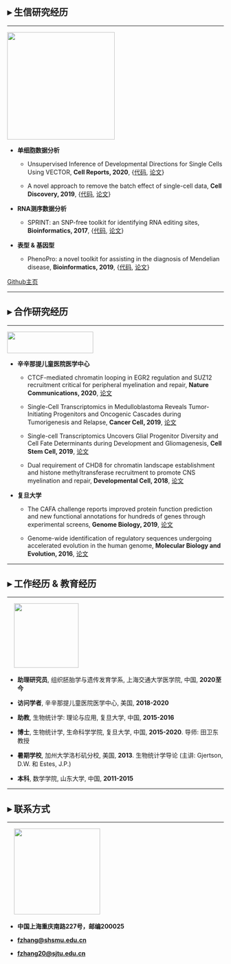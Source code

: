 ## ▸ 生信研究经历

---------------------------------------

<img src="https://jumphone.github.io/img/bioinfo_logo.png" width="250">

* **单细胞数据分析**

    * Unsupervised Inference of Developmental Directions for Single Cells Using VECTOR, **Cell Reports, 2020**, {[代码](https://github.com/jumphone/Vector), [论文](https://doi.org/10.1016/j.celrep.2020.108069)}

    * A novel approach to remove the batch effect of single-cell data, **Cell Discovery, 2019**, {[代码](https://github.com/jumphone/BEER), [论文](https://doi.org/10.1038/s41421-019-0114-x)}

* **RNA测序数据分析**

    * SPRINT: an SNP-free toolkit for identifying RNA editing sites, **Bioinformatics, 2017**, {[代码](https://github.com/jumphone/SPRINT), [论文](https://doi.org/10.1093/bioinformatics/btx473)} 

* **表型 & 基因型**

    * PhenoPro: a novel toolkit for assisting in the diagnosis of Mendelian disease, **Bioinformatics, 2019**, {[代码](https://github.com/jumphone/PhenoPro), [论文](https://doi.org/10.1093/bioinformatics/btz100)}

[Github主页](https://github.com/jumphone/)

---------------------------------------

## ▸ 合作研究经历

---------------------------------------

<img src="https://jumphone.github.io/img/colla_logo.png" width="200" height="50">

* **辛辛那提儿童医院医学中心**

    * CTCF-mediated chromatin looping in EGR2 regulation and SUZ12 recruitment critical for peripheral myelination and repair, **Nature Communications, 2020**, [论文](https://doi.org/10.1038/s41467-020-17955-2)

    * Single-Cell Transcriptomics in Medulloblastoma Reveals Tumor-Initiating Progenitors and Oncogenic Cascades during Tumorigenesis and Relapse, **Cancer Cell, 2019**, [论文](https://doi.org/10.1016/j.ccell.2019.07.009)

    * Single-cell Transcriptomics Uncovers Glial Progenitor Diversity and Cell Fate Determinants during Development and Gliomagenesis, **Cell Stem Cell, 2019**, [论文](https://doi.org/10.1016/j.stem.2019.03.006)

    * Dual requirement of CHD8 for chromatin landscape establishment and histone methyltransferase recruitment to promote CNS myelination and repair, **Developmental Cell, 2018**, [论文](https://doi.org/10.1016/j.devcel.2018.05.022)

* **复旦大学**

    * The CAFA challenge reports improved protein function prediction and new functional annotations for hundreds of genes through experimental screens, **Genome Biology, 2019**, [论文](https://doi.org/10.1186/s13059-019-1835-8)

    * Genome-wide identification of regulatory sequences undergoing accelerated evolution in the human genome, **Molecular Biology and Evolution, 2016**, [论文](https://doi.org/10.1093/molbev/msw128)

---------------------------------------

## ▸ 工作经历 & 教育经历

---------------------------------------

&nbsp;&nbsp;&nbsp;&nbsp;<img src="https://jumphone.github.io/img/jiaotong_logo.png" width="150">

* **助理研究员**, 组织胚胎学与遗传发育学系, 上海交通大学医学院, 中国, **2020至今**

* **访问学者**, 辛辛那提儿童医院医学中心, 美国, **2018-2020**

* **助教**, 生物统计学: 理论与应用, 复旦大学, 中国, **2015-2016**

* **博士**, 生物统计学, 生命科学学院, 复旦大学, 中国, **2015-2020**. 导师: 田卫东 教授

* **暑期学校**, 加州大学洛杉矶分校, 美国, **2013**. 生物统计学导论 (主讲: Gjertson, D.W. 和 Estes, J.P.)

* **本科**, 数学学院, 山东大学, 中国, **2011-2015** 

---------------------------------------

## ▸ 联系方式

---------------------------------------

&nbsp;&nbsp;&nbsp;&nbsp;<img src="https://jumphone.github.io/img/email_logo.png" width="200">

* **中国上海重庆南路227号，邮编200025**

* **fzhang@shsmu.edu.cn**

* **fzhang20@sjtu.edu.cn**
